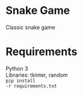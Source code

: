 # Snake Game

Classic snake game

# Requirements

Python 3 <br />
Libraries: tkinter, random <br />
<code>pip install -r requirements.txt
